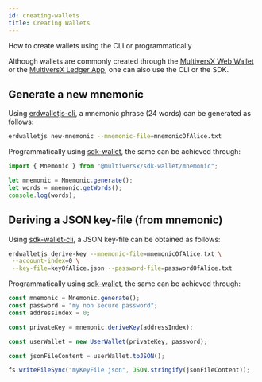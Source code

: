 ```yaml
---
id: creating-wallets
title: Creating Wallets
---
```


How to create wallets using the CLI or programmatically

Although wallets are commonly created through the [MultiversX Web Wallet](https://wallet.multiversx.com/) or the [MultiversX Ledger App](/wallet/ledger), one can also use the CLI or the SDK.

## **Generate a new mnemonic**

Using [erdwalletjs-cli](https://www.npmjs.com/package/@multiversx/sdk-wallet-cli), a mnemonic phrase (24 words) can be generated as follows:

```bash
erdwalletjs new-mnemonic --mnemonic-file=mnemonicOfAlice.txt
```

Programmatically using [sdk-wallet](https://www.npmjs.com/package/@multiversx/sdk-wallet), the same can be achieved through:

```js
import { Mnemonic } from "@multiversx/sdk-wallet/mnemonic";

let mnemonic = Mnemonic.generate();
let words = mnemonic.getWords();
console.log(words);
```

## **Deriving a JSON key-file (from mnemonic)**

Using [sdk-wallet-cli](https://www.npmjs.com/package/@multiversx/sdk-wallet-cli), a JSON key-file can be obtained as follows:

```bash
erdwalletjs derive-key --mnemonic-file=mnemonicOfAlice.txt \
 --account-index=0 \
 --key-file=keyOfAlice.json --password-file=passwordOfAlice.txt
```

Programmatically using [sdk-wallet](https://www.npmjs.com/package/@multiversx/sdk-wallet), the same can be achieved through:

```js
const mnemonic = Mnemonic.generate();
const password = "my non secure password";
const addressIndex = 0;

const privateKey = mnemonic.deriveKey(addressIndex);

const userWallet = new UserWallet(privateKey, password);

const jsonFileContent = userWallet.toJSON();

fs.writeFileSync("myKeyFile.json", JSON.stringify(jsonFileContent));
```

